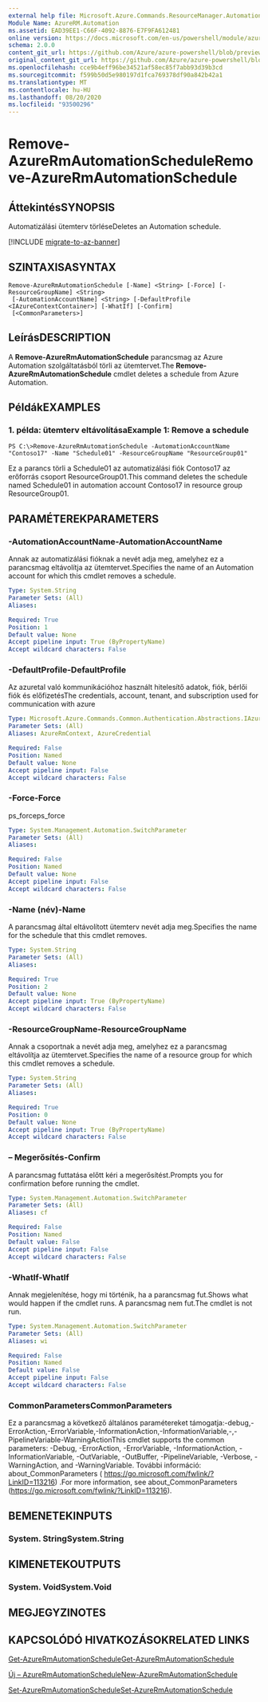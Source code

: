 ```yaml
---
external help file: Microsoft.Azure.Commands.ResourceManager.Automation.dll-Help.xml
Module Name: AzureRM.Automation
ms.assetid: EAD39EE1-C66F-4092-8876-E7F9FA612481
online version: https://docs.microsoft.com/en-us/powershell/module/azurerm.automation/remove-azurermautomationschedule
schema: 2.0.0
content_git_url: https://github.com/Azure/azure-powershell/blob/preview/src/ResourceManager/Automation/Commands.Automation/help/Remove-AzureRMAutomationSchedule.md
original_content_git_url: https://github.com/Azure/azure-powershell/blob/preview/src/ResourceManager/Automation/Commands.Automation/help/Remove-AzureRMAutomationSchedule.md
ms.openlocfilehash: cce9b4eff96be34521af58ec85f7abb93d39b3cd
ms.sourcegitcommit: f599b50d5e980197d1fca769378df90a842b42a1
ms.translationtype: MT
ms.contentlocale: hu-HU
ms.lasthandoff: 08/20/2020
ms.locfileid: "93500296"
---
```

# <span data-ttu-id="53fc4-101">Remove-AzureRmAutomationSchedule</span><span class="sxs-lookup"><span data-stu-id="53fc4-101">Remove-AzureRmAutomationSchedule</span></span>

## <span data-ttu-id="53fc4-102">Áttekintés</span><span class="sxs-lookup"><span data-stu-id="53fc4-102">SYNOPSIS</span></span>
<span data-ttu-id="53fc4-103">Automatizálási ütemterv törlése</span><span class="sxs-lookup"><span data-stu-id="53fc4-103">Deletes an Automation schedule.</span></span>

[!INCLUDE [migrate-to-az-banner](../../includes/migrate-to-az-banner.md)]

## <span data-ttu-id="53fc4-104">SZINTAXISA</span><span class="sxs-lookup"><span data-stu-id="53fc4-104">SYNTAX</span></span>

```
Remove-AzureRmAutomationSchedule [-Name] <String> [-Force] [-ResourceGroupName] <String>
 [-AutomationAccountName] <String> [-DefaultProfile <IAzureContextContainer>] [-WhatIf] [-Confirm]
 [<CommonParameters>]
```

## <span data-ttu-id="53fc4-105">Leírás</span><span class="sxs-lookup"><span data-stu-id="53fc4-105">DESCRIPTION</span></span>
<span data-ttu-id="53fc4-106">A **Remove-AzureRmAutomationSchedule** parancsmag az Azure Automation szolgáltatásból törli az ütemtervet.</span><span class="sxs-lookup"><span data-stu-id="53fc4-106">The **Remove-AzureRmAutomationSchedule** cmdlet deletes a schedule from Azure Automation.</span></span>

## <span data-ttu-id="53fc4-107">Példák</span><span class="sxs-lookup"><span data-stu-id="53fc4-107">EXAMPLES</span></span>

### <span data-ttu-id="53fc4-108">1. példa: ütemterv eltávolítása</span><span class="sxs-lookup"><span data-stu-id="53fc4-108">Example 1: Remove a schedule</span></span>
```
PS C:\>Remove-AzureRmAutomationSchedule -AutomationAccountName "Contoso17" -Name "Schedule01" -ResourceGroupName "ResourceGroup01"
```

<span data-ttu-id="53fc4-109">Ez a parancs törli a Schedule01 az automatizálási fiók Contoso17 az erőforrás csoport ResourceGroup01.</span><span class="sxs-lookup"><span data-stu-id="53fc4-109">This command deletes the schedule named Schedule01 in automation account Contoso17 in resource group ResourceGroup01.</span></span>

## <span data-ttu-id="53fc4-110">PARAMÉTEREK</span><span class="sxs-lookup"><span data-stu-id="53fc4-110">PARAMETERS</span></span>

### <span data-ttu-id="53fc4-111">-AutomationAccountName</span><span class="sxs-lookup"><span data-stu-id="53fc4-111">-AutomationAccountName</span></span>
<span data-ttu-id="53fc4-112">Annak az automatizálási fióknak a nevét adja meg, amelyhez ez a parancsmag eltávolítja az ütemtervet.</span><span class="sxs-lookup"><span data-stu-id="53fc4-112">Specifies the name of an Automation account for which this cmdlet removes a schedule.</span></span>

```yaml
Type: System.String
Parameter Sets: (All)
Aliases:

Required: True
Position: 1
Default value: None
Accept pipeline input: True (ByPropertyName)
Accept wildcard characters: False
```

### <span data-ttu-id="53fc4-113">-DefaultProfile</span><span class="sxs-lookup"><span data-stu-id="53fc4-113">-DefaultProfile</span></span>
<span data-ttu-id="53fc4-114">Az azuretal való kommunikációhoz használt hitelesítő adatok, fiók, bérlői fiók és előfizetés</span><span class="sxs-lookup"><span data-stu-id="53fc4-114">The credentials, account, tenant, and subscription used for communication with azure</span></span>

```yaml
Type: Microsoft.Azure.Commands.Common.Authentication.Abstractions.IAzureContextContainer
Parameter Sets: (All)
Aliases: AzureRmContext, AzureCredential

Required: False
Position: Named
Default value: None
Accept pipeline input: False
Accept wildcard characters: False
```

### <span data-ttu-id="53fc4-115">-Force</span><span class="sxs-lookup"><span data-stu-id="53fc4-115">-Force</span></span>
<span data-ttu-id="53fc4-116">ps_force</span><span class="sxs-lookup"><span data-stu-id="53fc4-116">ps_force</span></span>

```yaml
Type: System.Management.Automation.SwitchParameter
Parameter Sets: (All)
Aliases:

Required: False
Position: Named
Default value: None
Accept pipeline input: False
Accept wildcard characters: False
```

### <span data-ttu-id="53fc4-117">-Name (név)</span><span class="sxs-lookup"><span data-stu-id="53fc4-117">-Name</span></span>
<span data-ttu-id="53fc4-118">A parancsmag által eltávolított ütemterv nevét adja meg.</span><span class="sxs-lookup"><span data-stu-id="53fc4-118">Specifies the name for the schedule that this cmdlet removes.</span></span>

```yaml
Type: System.String
Parameter Sets: (All)
Aliases:

Required: True
Position: 2
Default value: None
Accept pipeline input: True (ByPropertyName)
Accept wildcard characters: False
```

### <span data-ttu-id="53fc4-119">-ResourceGroupName</span><span class="sxs-lookup"><span data-stu-id="53fc4-119">-ResourceGroupName</span></span>
<span data-ttu-id="53fc4-120">Annak a csoportnak a nevét adja meg, amelyhez ez a parancsmag eltávolítja az ütemtervet.</span><span class="sxs-lookup"><span data-stu-id="53fc4-120">Specifies the name of a resource group for which this cmdlet removes a schedule.</span></span>

```yaml
Type: System.String
Parameter Sets: (All)
Aliases:

Required: True
Position: 0
Default value: None
Accept pipeline input: True (ByPropertyName)
Accept wildcard characters: False
```

### <span data-ttu-id="53fc4-121">– Megerősítés</span><span class="sxs-lookup"><span data-stu-id="53fc4-121">-Confirm</span></span>
<span data-ttu-id="53fc4-122">A parancsmag futtatása előtt kéri a megerősítést.</span><span class="sxs-lookup"><span data-stu-id="53fc4-122">Prompts you for confirmation before running the cmdlet.</span></span>

```yaml
Type: System.Management.Automation.SwitchParameter
Parameter Sets: (All)
Aliases: cf

Required: False
Position: Named
Default value: False
Accept pipeline input: False
Accept wildcard characters: False
```

### <span data-ttu-id="53fc4-123">-WhatIf</span><span class="sxs-lookup"><span data-stu-id="53fc4-123">-WhatIf</span></span>
<span data-ttu-id="53fc4-124">Annak megjelenítése, hogy mi történik, ha a parancsmag fut.</span><span class="sxs-lookup"><span data-stu-id="53fc4-124">Shows what would happen if the cmdlet runs.</span></span>
<span data-ttu-id="53fc4-125">A parancsmag nem fut.</span><span class="sxs-lookup"><span data-stu-id="53fc4-125">The cmdlet is not run.</span></span>

```yaml
Type: System.Management.Automation.SwitchParameter
Parameter Sets: (All)
Aliases: wi

Required: False
Position: Named
Default value: False
Accept pipeline input: False
Accept wildcard characters: False
```

### <span data-ttu-id="53fc4-126">CommonParameters</span><span class="sxs-lookup"><span data-stu-id="53fc4-126">CommonParameters</span></span>
<span data-ttu-id="53fc4-127">Ez a parancsmag a következő általános paramétereket támogatja:-debug,-ErrorAction,-ErrorVariable,-InformationAction,-InformationVariable,-,-PipelineVariable-WarningAction</span><span class="sxs-lookup"><span data-stu-id="53fc4-127">This cmdlet supports the common parameters: -Debug, -ErrorAction, -ErrorVariable, -InformationAction, -InformationVariable, -OutVariable, -OutBuffer, -PipelineVariable, -Verbose, -WarningAction, and -WarningVariable.</span></span> <span data-ttu-id="53fc4-128">További információ: about_CommonParameters ( https://go.microsoft.com/fwlink/?LinkID=113216) .</span><span class="sxs-lookup"><span data-stu-id="53fc4-128">For more information, see about_CommonParameters (https://go.microsoft.com/fwlink/?LinkID=113216).</span></span>

## <span data-ttu-id="53fc4-129">BEMENETEK</span><span class="sxs-lookup"><span data-stu-id="53fc4-129">INPUTS</span></span>

### <span data-ttu-id="53fc4-130">System. String</span><span class="sxs-lookup"><span data-stu-id="53fc4-130">System.String</span></span>

## <span data-ttu-id="53fc4-131">KIMENETEK</span><span class="sxs-lookup"><span data-stu-id="53fc4-131">OUTPUTS</span></span>

### <span data-ttu-id="53fc4-132">System. Void</span><span class="sxs-lookup"><span data-stu-id="53fc4-132">System.Void</span></span>

## <span data-ttu-id="53fc4-133">MEGJEGYZI</span><span class="sxs-lookup"><span data-stu-id="53fc4-133">NOTES</span></span>

## <span data-ttu-id="53fc4-134">KAPCSOLÓDÓ HIVATKOZÁSOK</span><span class="sxs-lookup"><span data-stu-id="53fc4-134">RELATED LINKS</span></span>

[<span data-ttu-id="53fc4-135">Get-AzureRmAutomationSchedule</span><span class="sxs-lookup"><span data-stu-id="53fc4-135">Get-AzureRmAutomationSchedule</span></span>](./Get-AzureRMAutomationSchedule.md)

[<span data-ttu-id="53fc4-136">Új – AzureRmAutomationSchedule</span><span class="sxs-lookup"><span data-stu-id="53fc4-136">New-AzureRmAutomationSchedule</span></span>](./New-AzureRMAutomationSchedule.md)

[<span data-ttu-id="53fc4-137">Set-AzureRmAutomationSchedule</span><span class="sxs-lookup"><span data-stu-id="53fc4-137">Set-AzureRmAutomationSchedule</span></span>](./Set-AzureRMAutomationSchedule.md)


